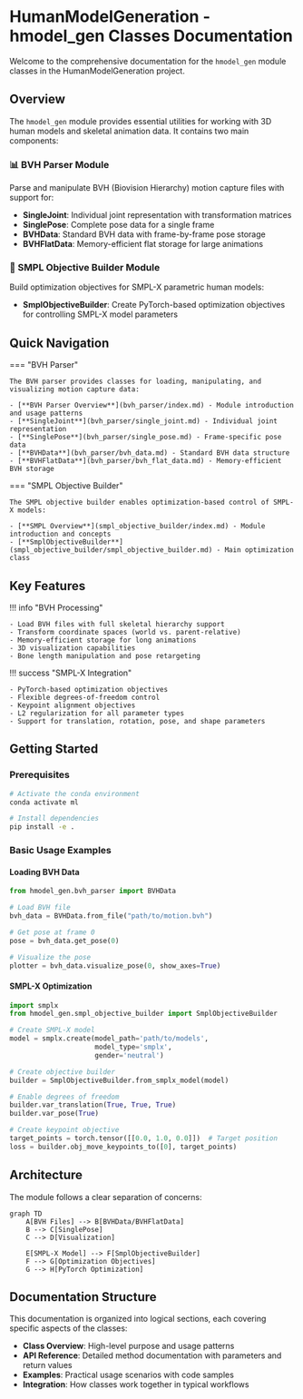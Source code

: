 # HumanModelGeneration - hmodel_gen Classes Documentation

Welcome to the comprehensive documentation for the `hmodel_gen` module classes in the HumanModelGeneration project.

## Overview

The `hmodel_gen` module provides essential utilities for working with 3D human models and skeletal animation data. It contains two main components:

### 📊 BVH Parser Module
Parse and manipulate BVH (Biovision Hierarchy) motion capture files with support for:

- **SingleJoint**: Individual joint representation with transformation matrices
- **SinglePose**: Complete pose data for a single frame
- **BVHData**: Standard BVH data with frame-by-frame pose storage
- **BVHFlatData**: Memory-efficient flat storage for large animations

### 🎯 SMPL Objective Builder Module
Build optimization objectives for SMPL-X parametric human models:

- **SmplObjectiveBuilder**: Create PyTorch-based optimization objectives for controlling SMPL-X model parameters

## Quick Navigation

=== "BVH Parser"

    The BVH parser provides classes for loading, manipulating, and visualizing motion capture data:

    - [**BVH Parser Overview**](bvh_parser/index.md) - Module introduction and usage patterns
    - [**SingleJoint**](bvh_parser/single_joint.md) - Individual joint representation
    - [**SinglePose**](bvh_parser/single_pose.md) - Frame-specific pose data
    - [**BVHData**](bvh_parser/bvh_data.md) - Standard BVH data structure
    - [**BVHFlatData**](bvh_parser/bvh_flat_data.md) - Memory-efficient BVH storage

=== "SMPL Objective Builder"

    The SMPL objective builder enables optimization-based control of SMPL-X models:

    - [**SMPL Overview**](smpl_objective_builder/index.md) - Module introduction and concepts
    - [**SmplObjectiveBuilder**](smpl_objective_builder/smpl_objective_builder.md) - Main optimization class

## Key Features

!!! info "BVH Processing"
    
    - Load BVH files with full skeletal hierarchy support
    - Transform coordinate spaces (world vs. parent-relative)
    - Memory-efficient storage for long animations
    - 3D visualization capabilities
    - Bone length manipulation and pose retargeting

!!! success "SMPL-X Integration"
    
    - PyTorch-based optimization objectives
    - Flexible degrees-of-freedom control
    - Keypoint alignment objectives
    - L2 regularization for all parameter types
    - Support for translation, rotation, pose, and shape parameters

## Getting Started

### Prerequisites

```bash
# Activate the conda environment
conda activate ml

# Install dependencies
pip install -e .
```

### Basic Usage Examples

#### Loading BVH Data
```python
from hmodel_gen.bvh_parser import BVHData

# Load BVH file
bvh_data = BVHData.from_file("path/to/motion.bvh")

# Get pose at frame 0
pose = bvh_data.get_pose(0)

# Visualize the pose
plotter = bvh_data.visualize_pose(0, show_axes=True)
```

#### SMPL-X Optimization
```python
import smplx
from hmodel_gen.smpl_objective_builder import SmplObjectiveBuilder

# Create SMPL-X model
model = smplx.create(model_path='path/to/models', 
                     model_type='smplx',
                     gender='neutral')

# Create objective builder
builder = SmplObjectiveBuilder.from_smplx_model(model)

# Enable degrees of freedom
builder.var_translation(True, True, True)
builder.var_pose(True)

# Create keypoint objective
target_points = torch.tensor([[0.0, 1.0, 0.0]])  # Target position
loss = builder.obj_move_keypoints_to([0], target_points)
```

## Architecture

The module follows a clear separation of concerns:

```mermaid
graph TD
    A[BVH Files] --> B[BVHData/BVHFlatData]
    B --> C[SinglePose]
    C --> D[Visualization]
    
    E[SMPL-X Model] --> F[SmplObjectiveBuilder]
    F --> G[Optimization Objectives]
    G --> H[PyTorch Optimization]
```

## Documentation Structure

This documentation is organized into logical sections, each covering specific aspects of the classes:

- **Class Overview**: High-level purpose and usage patterns
- **API Reference**: Detailed method documentation with parameters and return values
- **Examples**: Practical usage scenarios with code samples
- **Integration**: How classes work together in typical workflows